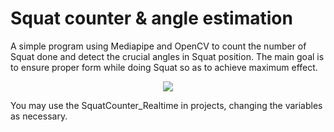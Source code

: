 # Squat counter & angle estimation 

A simple program using Mediapipe and OpenCV to count the number of Squat done and  detect the crucial angles in Squat position. The main goal is to ensure proper form while doing Squat so as to achieve maximum effect.




<div align="center"> 
<img src= "images/yt_squat.gif?raw=true" >
</div>


You may use the SquatCounter_Realtime in projects, changing the variables as necessary.

